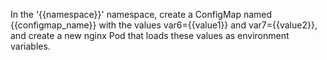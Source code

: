 In the '{{namespace}}' namespace, create a ConfigMap named {{configmap_name}} with the values var6={{value1}} and var7={{value2}}, and create a new nginx Pod that loads these values as environment variables.